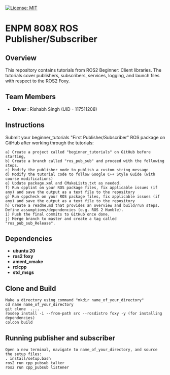 [![License: MIT](https://img.shields.io/badge/License-MIT-yellow.svg)](https://opensource.org/licenses/MIT)

# ENPM 808X ROS Publisher/Subscriber
## Overview
This repository contains tutorials from ROS2 Beginner: Client libraries. The tutorials cover publishers, subscribers, services, logging, and launch files with respect to the ROS2 Foxy.

## Team Members
 - **Driver** : Rishabh Singh (UID - 117511208)

## Instructions

Submit your beginner_tutorials "First Publisher/Subscriber" ROS package on GitHub after working through the tutorials:

    a) Create a project called "beginner_tutorials" on GitHub before starting,
    b) Create a branch called "ros_pub_sub" and proceed with the following steps.
    c) Modify the publisher node to publish a custom string message
    d) Modify the tutorial code to follow Google C++ Style Guide (with course modifications) 
    e) Update package.xml and CMakeLists.txt as needed. 
    f) Run cpplint on your ROS package files, fix applicable issues (if any) and save the output as a text file to the repository
    g) Run cppcheck on your ROS package files, fix applicable issues (if any) and save the output as a text file to the repository
    h) Create a readme.md that provides an overview and build/run steps. Define assumptions/dependencies (e.g. ROS 2 Humble).
    i) Push the final commits to GitHub once done.
    j) Merge branch to master and create a tag called "ros_pub_sub_Release".



## Dependencies
- **ubuntu 20**
- **ros2 foxy**
- **ament_cmake**
- **rclcpp**
- **std_msgs**

## Clone and Build

    Make a directory using command "mkdir name_of_your_directory"
    cd name name_of_your_directory
    git clone  ....
    rosdep install -i --from-path src --rosdistro foxy -y (for installing dependencies)
    colcon build

## Running publisher and subscriber
    Open a new terminal, navigate to name_of_your_directory, and source the setup files:
    . install/setup.bash
    ros2 run cpp_pubsub talker
    ros2 run cpp_pubsub listener